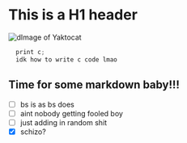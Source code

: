 # This is a H1 header
![dImage of Yaktocat](https://octodex.github.com/images/yaktocat.png)
```C#
  print c;
  idk how to write c code lmao
```
## Time for some markdown baby!!!
- [ ] bs is as bs does
- [ ] aint nobody getting fooled boy
- [ ] just adding in random shit
- [x] schizo?
